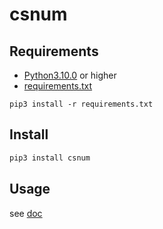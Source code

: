 # csnum

## Requirements

* [Python3.10.0](https://www.python.org/downloads/release/python-3100/) or higher
* [requirements.txt](./requirements.txt)

```
pip3 install -r requirements.txt
```

## Install

```sh
pip3 install csnum
```

## Usage

see [doc](doc/README.md)